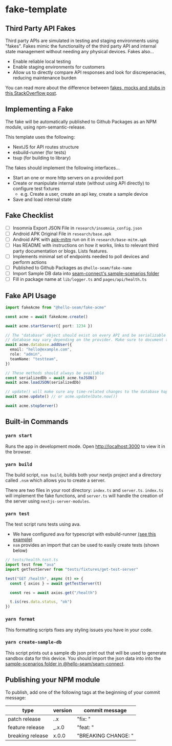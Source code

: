 # fake-template

## Third Party API Fakes

Third party APIs are simulated in testing and staging environments using "fakes". Fakes mimic the functionality of the third party API and internal state management without needing any physical devices. Fakes also...

- Enable reliable local testing
- Enable staging environments for customers
- Allow us to directly compare API responses and look for discrepenacies, reducing maintenance burden

You can read more about the difference between [fakes, mocks and stubs in this StackOverflow post](https://stackoverflow.com/a/346440/559475).

## Implementing a Fake

The fake will be automatically published to Github Packages as an NPM module, using npm-semantic-release.

This template uses the following:

- NextJS for API routes structure
- esbuild-runner (for tests)
- tsup (for building to library)

The fakes should
implement the following interfaces...

- Start an one or more http servers on a provided port
- Create or manipulate internal state (without using API directly) to configure test fixtures
  - e.g. Create a user, create an api key, create a sample device
- Save and load internal state

## Fake Checklist

- [ ] Insomnia Export JSON File in `research/insomnia_config.json`
- [ ] Android APK Original File in `research/base.apk`
- [ ] Android APK with [apk-mitm](https://github.com/shroudedcode/apk-mitm) run on it in `research/base-mitm.apk`
- [ ] Has README with instructions on how it works, links to relevant third party documentation or blogs. Lists features.
- [ ] Implements minimal set of endpoints needed to poll devices and perform actions
- [ ] Published to Github Packages as `@hello-seam/fake-name`
- [ ] Import Sample DB data into [seam-connect's sample-scenarios folder](https://github.com/hello-seam/seam-connect/tree/main/lib/sandbox/sample-scenarios)
- [ ] Fill in package name at `lib/logger.ts` and `pages/api/health.ts`

## Fake API Usage

```ts
import fakeAcme from "@hello-seam/fake-acme"

const acme = await fakeAcme.create()

await acme.startServer({ port: 1234 })

// The "database" object should exist on every API and be serializable to JSON, however the methods on the
// database may vary depending on the provider. Make sure to document this in the fake README
await acme.database.addUser({
  email: "hello@example.com",
  role: "admin",
  teamName: "testteam",
})

// These methods should always be available
const serializedDb = await acme.toJSON()
await acme.loadJSON(serializedDb)

// update() will make sure any time-related changes to the database happen
await acme.update() // or acme.update(Date.now())

await acme.stopServer()
```

## Built-in Commands

### `yarn start`

Runs the app in development mode.
Open [http://localhost:3000](http://localhost:3000) to view it in the browser.

### `yarn build`

The build script, `nsm build`, builds both your nextjs project and a directory
called `.nsm` which allows you to create a server.

There are two files in your root directory: `index.ts` and `server.ts`.
`index.ts` will implement the fake functions, and `server.ts` will handle the creation of the server using `nextjs-server-modules`.

### `yarn test`

The test script runs tests using ava.

- We have configured ava for typescript with esbuild-runner [(see this example)](https://github.com/hello-seam/fake-august/blob/main/ava.config.js)
- `nsm` provides an import that can be used to easily create tests (shown below)

```ts
// tests/health.test.ts
import test from "ava"
import getTestServer from "tests/fixtures/get-test-server"

test("GET /health", async (t) => {
  const { axios } = await getTestServer(t)

  const res = await axios.get("/health")

  t.is(res.data.status, "ok")
})
```

### `yarn format`

This formatting scripts fixes any styling issues you have in your code.

### `yarn create-sample-db`

This script prints out a sample db json print out that will be used to generate sandbox data for this device. You should import the json data into into the [sample-scenarios folder in @hello-seam/seam-connect](https://github.com/hello-seam/seam-connect/tree/main/lib/sandbox/sample-scenarios).

## Publishing your NPM module

To publish, add one of the following tags at the beginning of your commit message:

| type             | version | commit message                    |
| ---------------- | ------- | --------------------------------- |
| patch release    | _._.x   | "fix: <some message>"             |
| feature release  | \_.x.0  | "feat: <some message>"            |
| breaking release | x.0.0   | "BREAKING CHANGE: <some message>" |
